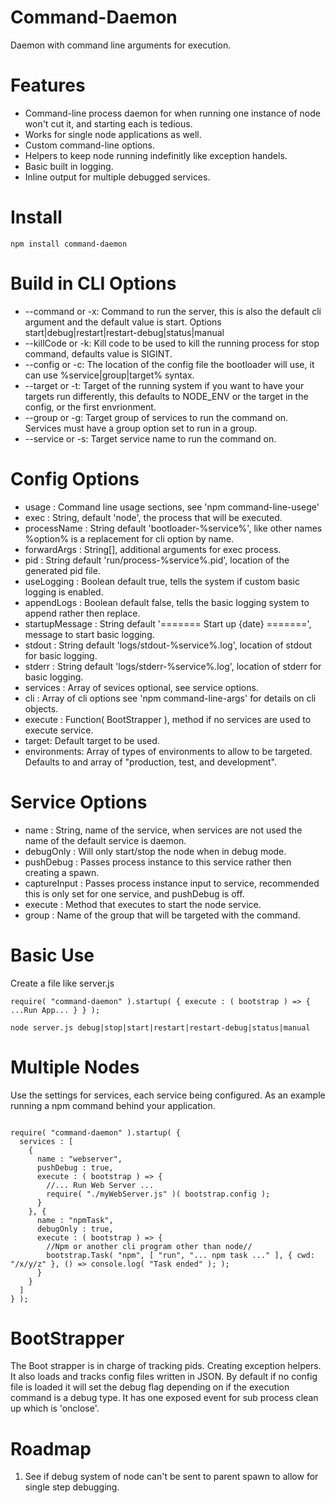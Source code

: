 # Command-Daemon
Daemon with command line arguments for execution.

Features
========
* Command-line process daemon for when running one instance of node won't cut it, and starting each is tedious.
* Works for single node applications as well.
* Custom command-line options.
* Helpers to keep node running indefinitly like exception handels.
* Basic built in logging.
* Inline output for multiple debugged services.

Install
=======
`npm install command-daemon`

Build in CLI Options
====================
* --command or -x: Command to run the server, this is also the default cli argument and the default value is start. Options start|debug|restart|restart-debug|status|manual
* --killCode or -k: Kill code to be used to kill the running process for stop command, defaults value is SIGINT.
* --config or -c: The location of the config file the bootloader will use, it can use %service|group|target% syntax.
* --target or -t: Target of the running system if you want to have your targets run differently, this defaults to NODE_ENV or the target in the config, or the first envrionment.
* --group or -g: Target group of services to run the command on. Services must have a group option set to run in a group.
* --service or -s: Target service name to run the command on.

Config Options
==============
* usage : Command line usage sections, see 'npm command-line-usege'
* exec : String, default 'node', the process that will be executed.
* processName : String default 'bootloader-%service%', like other names %option% is a replacement for cli option by name.
* forwardArgs : String[], additional arguments for exec process.
* pid : String default 'run/process-%service%.pid', location of the generated pid file.
* useLogging : Boolean default true, tells the system if custom basic logging is enabled.
* appendLogs : Boolean default false, tells the basic logging system to append rather then replace.
* startupMessage : String default '======= Start up {date} =======', message to start basic logging.
* stdout : String default 'logs/stdout-%service%.log', location of stdout for basic logging.
* stderr : String default 'logs/stderr-%service%.log', location of stderr for basic logging.
* services : Array of sevices optional, see service options.
* cli : Array of cli options see 'npm command-line-args' for details on cli objects.
* execute : Function( BootStrapper ), method if no services are used to execute service.
* target: Default target to be used.
* environments: Array of types of environments to allow to be targeted. Defaults to and array of "production, test, and development".

Service Options
===============
* name : String, name of the service, when services are not used the name of the default service is daemon.
* debugOnly : Will only start/stop the node when in debug mode.
* pushDebug : Passes process instance to this service rather then creating a spawn.
* captureInput : Passes process instance input to service, recommended this is only set for one service, and pushDebug is off.
* execute : Method that executes to start the node service.
* group : Name of the group that will be targeted with the command.

Basic Use
=========
Create a file like server.js
```
require( "command-daemon" ).startup( { execute : ( bootstrap ) => { ...Run App... } } );
```
```
node server.js debug|stop|start|restart|restart-debug|status|manual
```

Multiple Nodes
==============
Use the settings for services, each service being configured. As an example running a npm command behind your application.
```

require( "command-daemon" ).startup( {
  services : [
    {
      name : "webserver",
      pushDebug : true,
      execute : ( bootstrap ) => {
        //... Run Web Server ...
        require( "./myWebServer.js" )( bootstrap.config );
      }
    }, {
      name : "npmTask",
      debugOnly : true,
      execute : ( bootstrap ) => {
        //Npm or another cli program other than node//
        bootstrap.Task( "npm", [ "run", "... npm task ..." ], { cwd: "/x/y/z" }, () => console.log( "Task ended" ); );
      }
    }
  ]
} );
```

BootStrapper
============
The Boot strapper is in charge of tracking pids. Creating exception helpers. It also loads and tracks config files written in JSON. By default if no config file is loaded it will set the debug flag depending on if the execution command is a debug type. It has one exposed event for sub process clean up which is 'onclose'.

Roadmap
=======
1. See if debug system of node can't be sent to parent spawn to allow for single step debugging.